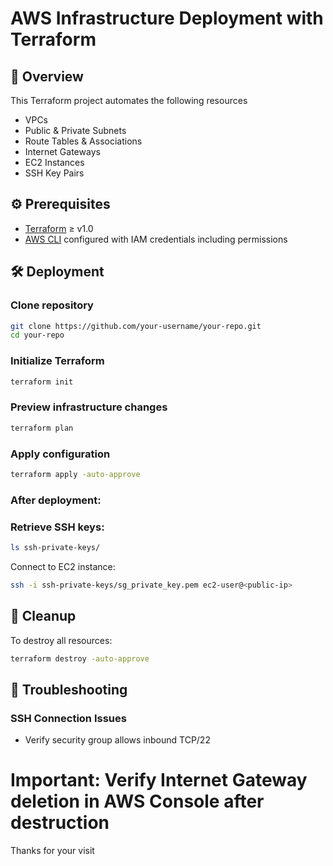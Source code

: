 # AWS Infrastructure Deployment with Terraform

## 📜 Overview
This Terraform project automates the following resources


- VPCs 
- Public & Private Subnets 
- Route Tables & Associations
- Internet Gateways
- EC2 Instances
- SSH Key Pairs



## ⚙️ Prerequisites
- [Terraform](https://developer.hashicorp.com/terraform/downloads) ≥ v1.0
- [AWS CLI](https://aws.amazon.com/cli/) configured with IAM credentials including permissions


## 🛠️ Deployment

### Clone repository
```bash
git clone https://github.com/your-username/your-repo.git
cd your-repo
```

### Initialize Terraform
```bash
terraform init
```

### Preview infrastructure changes
```bash
terraform plan
```

### Apply configuration
```bash
terraform apply -auto-approve
```


### After deployment:

### Retrieve SSH keys:

```bash
ls ssh-private-keys/
```

Connect to EC2 instance:

```bash
ssh -i ssh-private-keys/sg_private_key.pem ec2-user@<public-ip>
```

## 🧹 Cleanup
To destroy all resources:

```bash
terraform destroy -auto-approve
```

## 🐛 Troubleshooting

### SSH Connection Issues

- Verify security group allows inbound TCP/22


# Important: Verify Internet Gateway deletion in AWS Console after destruction




Thanks for your visit